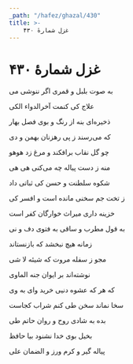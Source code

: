 ```yaml
---
_path: "/hafez/ghazal/430"
title: >-
    غزل شمارهٔ ۴۳۰
---
```

# غزل شمارهٔ ۴۳۰

<div class="b" id="bn1"><div class="m1"><p>به صوت بلبل و قمری اگر ننوشی می</p></div>
<div class="m2"><p>علاج کی کنمت آخرالدواء الکی</p></div></div>
<div class="b" id="bn2"><div class="m1"><p>ذخیره‌ای بنه از رنگ و بوی فصل بهار</p></div>
<div class="m2"><p>که می‌رسند ز پی رهزنان بهمن و دی</p></div></div>
<div class="b" id="bn3"><div class="m1"><p>چو گل نقاب برافکند و مرغ زد هوهو</p></div>
<div class="m2"><p>منه ز دست پیاله چه می‌کنی هی هی</p></div></div>
<div class="b" id="bn4"><div class="m1"><p>شکوه سلطنت و حسن کی ثباتی داد</p></div>
<div class="m2"><p>ز تخت جم سخنی مانده است و افسر کی</p></div></div>
<div class="b" id="bn5"><div class="m1"><p>خزینه داری میراث خوارگان کفر است</p></div>
<div class="m2"><p>به قول مطرب و ساقی به فتوی دف و نی</p></div></div>
<div class="b" id="bn6"><div class="m1"><p>زمانه هیچ نبخشد که بازنستاند</p></div>
<div class="m2"><p>مجو ز سفله مروت که شیئه لا شی</p></div></div>
<div class="b" id="bn7"><div class="m1"><p>نوشته‌اند بر ایوان جنه الماوی</p></div>
<div class="m2"><p>که هر که عشوه دنیی خرید وای به وی</p></div></div>
<div class="b" id="bn8"><div class="m1"><p>سخا نماند سخن طی کنم شراب کجاست</p></div>
<div class="m2"><p>بده به شادی روح و روان حاتم طی</p></div></div>
<div class="b" id="bn9"><div class="m1"><p>بخیل بوی خدا نشنود بیا حافظ</p></div>
<div class="m2"><p>پیاله گیر و کرم ورز و الضمان علی</p></div></div>

